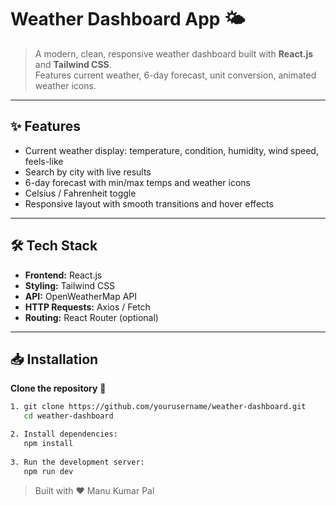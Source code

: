# Weather Dashboard App 🌤️

> A modern, clean, responsive weather dashboard built with **React.js** and **Tailwind CSS**.  
Features current weather, 6-day forecast, unit conversion, animated weather icons.
---

## ✨ Features

- Current weather display: temperature, condition, humidity, wind speed, feels-like
- Search by city with live results
- 6-day forecast with min/max temps and weather icons
- Celsius / Fahrenheit toggle
- Responsive layout with smooth transitions and hover effects

---

## 🛠️ Tech Stack

- **Frontend:** React.js
- **Styling:** Tailwind CSS
- **API:** OpenWeatherMap API
- **HTTP Requests:** Axios / Fetch
- **Routing:** React Router (optional)

---

## 📥 Installation

**Clone the repository** 🐙

```bash
1. git clone https://github.com/yourusername/weather-dashboard.git
   cd weather-dashboard

2. Install dependencies:
   npm install
   
3. Run the development server:
   npm run dev
   ```


> Built with ❤️ Manu Kumar Pal
